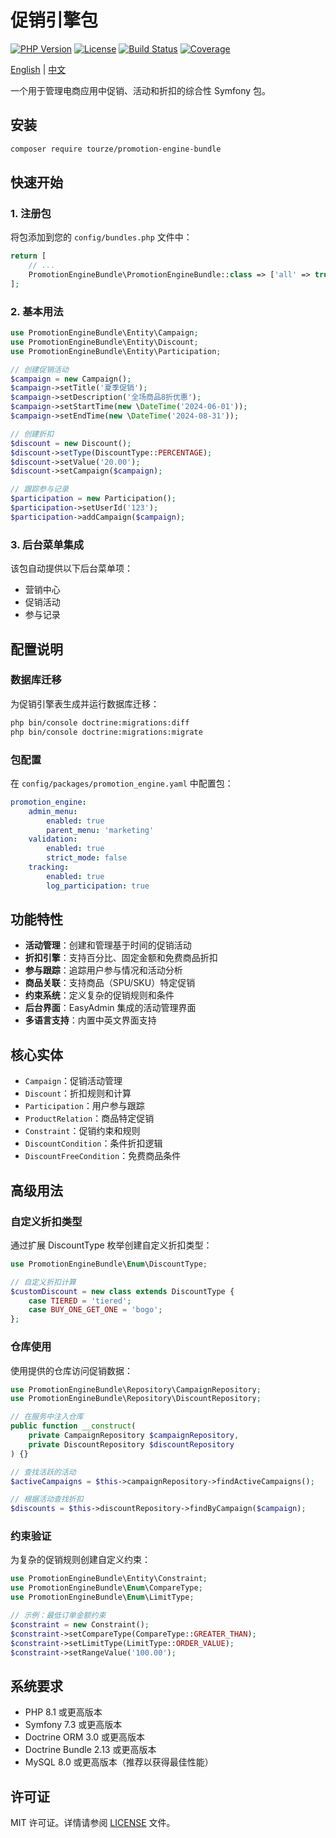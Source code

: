 # 促销引擎包

[![PHP Version](https://img.shields.io/badge/php-%3E%3D8.1-blue)](https://www.php.net/)
[![License](https://img.shields.io/badge/license-MIT-green)](LICENSE)
[![Build Status](https://img.shields.io/badge/build-passing-brightgreen)](https://github.com/tourze/promotion-engine-bundle)
[![Coverage](https://img.shields.io/badge/coverage-80%25-yellow)](https://github.com/tourze/promotion-engine-bundle)

[English](README.md) | [中文](README.zh-CN.md)

一个用于管理电商应用中促销、活动和折扣的综合性 Symfony 包。

## 安装

```bash
composer require tourze/promotion-engine-bundle
```

## 快速开始

### 1. 注册包

将包添加到您的 `config/bundles.php` 文件中：

```php
return [
    // ...
    PromotionEngineBundle\PromotionEngineBundle::class => ['all' => true],
];
```

### 2. 基本用法

```php
use PromotionEngineBundle\Entity\Campaign;
use PromotionEngineBundle\Entity\Discount;
use PromotionEngineBundle\Entity\Participation;

// 创建促销活动
$campaign = new Campaign();
$campaign->setTitle('夏季促销');
$campaign->setDescription('全场商品8折优惠');
$campaign->setStartTime(new \DateTime('2024-06-01'));
$campaign->setEndTime(new \DateTime('2024-08-31'));

// 创建折扣
$discount = new Discount();
$discount->setType(DiscountType::PERCENTAGE);
$discount->setValue('20.00');
$discount->setCampaign($campaign);

// 跟踪参与记录
$participation = new Participation();
$participation->setUserId('123');
$participation->addCampaign($campaign);
```

### 3. 后台菜单集成

该包自动提供以下后台菜单项：
- 营销中心
- 促销活动
- 参与记录

## 配置说明

### 数据库迁移

为促销引擎表生成并运行数据库迁移：

```bash
php bin/console doctrine:migrations:diff
php bin/console doctrine:migrations:migrate
```

### 包配置

在 `config/packages/promotion_engine.yaml` 中配置包：

```yaml
promotion_engine:
    admin_menu:
        enabled: true
        parent_menu: 'marketing'
    validation:
        enabled: true
        strict_mode: false
    tracking:
        enabled: true
        log_participation: true
```

## 功能特性

- **活动管理**：创建和管理基于时间的促销活动
- **折扣引擎**：支持百分比、固定金额和免费商品折扣
- **参与跟踪**：追踪用户参与情况和活动分析
- **商品关联**：支持商品（SPU/SKU）特定促销
- **约束系统**：定义复杂的促销规则和条件
- **后台界面**：EasyAdmin 集成的活动管理界面
- **多语言支持**：内置中英文界面支持

## 核心实体

- `Campaign`：促销活动管理
- `Discount`：折扣规则和计算
- `Participation`：用户参与跟踪
- `ProductRelation`：商品特定促销
- `Constraint`：促销约束和规则
- `DiscountCondition`：条件折扣逻辑
- `DiscountFreeCondition`：免费商品条件

## 高级用法

### 自定义折扣类型

通过扩展 DiscountType 枚举创建自定义折扣类型：

```php
use PromotionEngineBundle\Enum\DiscountType;

// 自定义折扣计算
$customDiscount = new class extends DiscountType {
    case TIERED = 'tiered';
    case BUY_ONE_GET_ONE = 'bogo';
};
```

### 仓库使用

使用提供的仓库访问促销数据：

```php
use PromotionEngineBundle\Repository\CampaignRepository;
use PromotionEngineBundle\Repository\DiscountRepository;

// 在服务中注入仓库
public function __construct(
    private CampaignRepository $campaignRepository,
    private DiscountRepository $discountRepository
) {}

// 查找活跃的活动
$activeCampaigns = $this->campaignRepository->findActiveCampaigns();

// 根据活动查找折扣
$discounts = $this->discountRepository->findByCampaign($campaign);
```

### 约束验证

为复杂的促销规则创建自定义约束：

```php
use PromotionEngineBundle\Entity\Constraint;
use PromotionEngineBundle\Enum\CompareType;
use PromotionEngineBundle\Enum\LimitType;

// 示例：最低订单金额约束
$constraint = new Constraint();
$constraint->setCompareType(CompareType::GREATER_THAN);
$constraint->setLimitType(LimitType::ORDER_VALUE);
$constraint->setRangeValue('100.00');
```

## 系统要求

- PHP 8.1 或更高版本
- Symfony 7.3 或更高版本
- Doctrine ORM 3.0 或更高版本
- Doctrine Bundle 2.13 或更高版本
- MySQL 8.0 或更高版本（推荐以获得最佳性能）

## 许可证

MIT 许可证。详情请参阅 [LICENSE](LICENSE) 文件。
